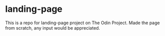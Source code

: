# landing-page

This is a repo for landing-page project on The Odin Project.
Made the page from scratch, any input would be appreciated.